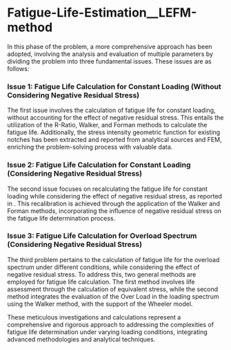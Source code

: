 # Fatigue-Life-Estimation__LEFM-method

In this phase of the problem, a more comprehensive approach has been adopted, involving the analysis and evaluation of multiple parameters by dividing the problem into three fundamental issues. These issues are as follows:

### Issue 1: Fatigue Life Calculation for Constant Loading (Without Considering Negative Residual Stress)
The first issue involves the calculation of fatigue life for constant loading, without accounting for the effect of negative residual stress. This entails the utilization of the R-Ratio, Walker, and Forman methods to calculate the fatigue life. Additionally, the stress intensity geometric function for existing notches has been extracted and reported from analytical sources and FEM, enriching the problem-solving process with valuable data.

### Issue 2: Fatigue Life Calculation for Constant Loading (Considering Negative Residual Stress)
The second issue focuses on recalculating the fatigue life for constant loading while considering the effect of negative residual stress, as reported in . This recalibration is achieved through the application of the Walker and Forman methods, incorporating the influence of negative residual stress on the fatigue life determination process.

### Issue 3: Fatigue Life Calculation for Overload Spectrum (Considering Negative Residual Stress)
The third problem pertains to the calculation of fatigue life for the overload spectrum under different conditions, while considering the effect of negative residual stress. To address this, two general methods are employed for fatigue life calculation. The first method involves life assessment through the calculation of equivalent stress, while the second method integrates the evaluation of the Over Load in the loading spectrum using the Walker method, with the support of the Wheeler model.

These meticulous investigations and calculations represent a comprehensive and rigorous approach to addressing the complexities of fatigue life determination under varying loading conditions, integrating advanced methodologies and analytical techniques.
